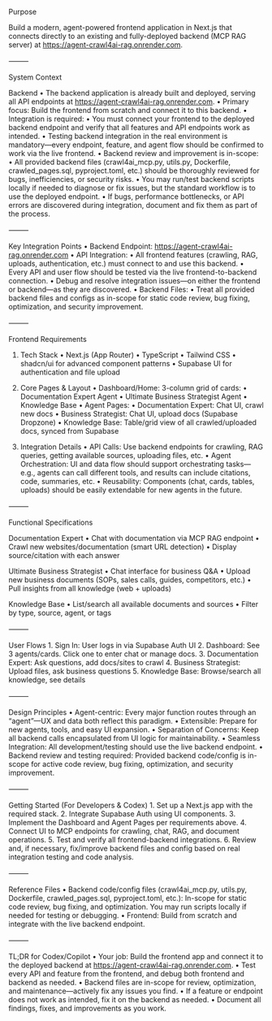 
Purpose

Build a modern, agent-powered frontend application in Next.js that connects directly to an existing and fully-deployed backend (MCP RAG server) at https://agent-crawl4ai-rag.onrender.com.

⸻

System Context

Backend
	•	The backend application is already built and deployed, serving all API endpoints at
https://agent-crawl4ai-rag.onrender.com.
	•	Primary focus: Build the frontend from scratch and connect it to this backend.
	•	Integration is required:
	•	You must connect your frontend to the deployed backend endpoint and verify that all features and API endpoints work as intended.
	•	Testing backend integration in the real environment is mandatory—every endpoint, feature, and agent flow should be confirmed to work via the live frontend.
	•	Backend review and improvement is in-scope:
	•	All provided backend files (crawl4ai_mcp.py, utils.py, Dockerfile, crawled_pages.sql, pyproject.toml, etc.) should be thoroughly reviewed for bugs, inefficiencies, or security risks.
	•	You may run/test backend scripts locally if needed to diagnose or fix issues, but the standard workflow is to use the deployed endpoint.
	•	If bugs, performance bottlenecks, or API errors are discovered during integration, document and fix them as part of the process.

⸻

Key Integration Points
	•	Backend Endpoint: https://agent-crawl4ai-rag.onrender.com
	•	API Integration:
	•	All frontend features (crawling, RAG, uploads, authentication, etc.) must connect to and use this backend.
	•	Every API and user flow should be tested via the live frontend-to-backend connection.
	•	Debug and resolve integration issues—on either the frontend or backend—as they are discovered.
	•	Backend Files:
	•	Treat all provided backend files and configs as in-scope for static code review, bug fixing, optimization, and security improvement.

⸻

Frontend Requirements

1. Tech Stack
	•	Next.js (App Router)
	•	TypeScript
	•	Tailwind CSS
	•	shadcn/ui for advanced component patterns
	•	Supabase UI for authentication and file upload

2. Core Pages & Layout
	•	Dashboard/Home:
3-column grid of cards:
	•	Documentation Expert Agent
	•	Ultimate Business Strategist Agent
	•	Knowledge Base
	•	Agent Pages:
	•	Documentation Expert: Chat UI, crawl new docs
	•	Business Strategist: Chat UI, upload docs (Supabase Dropzone)
	•	Knowledge Base:
Table/grid view of all crawled/uploaded docs, synced from Supabase

3. Integration Details
	•	API Calls: Use backend endpoints for crawling, RAG queries, getting available sources, uploading files, etc.
	•	Agent Orchestration:
UI and data flow should support orchestrating tasks—e.g., agents can call different tools, and results can include citations, code, summaries, etc.
	•	Reusability:
Components (chat, cards, tables, uploads) should be easily extendable for new agents in the future.

⸻

Functional Specifications

Documentation Expert
	•	Chat with documentation via MCP RAG endpoint
	•	Crawl new websites/documentation (smart URL detection)
	•	Display source/citation with each answer

Ultimate Business Strategist
	•	Chat interface for business Q&A
	•	Upload new business documents (SOPs, sales calls, guides, competitors, etc.)
	•	Pull insights from all knowledge (web + uploads)

Knowledge Base
	•	List/search all available documents and sources
	•	Filter by type, source, agent, or tags

⸻

User Flows
	1.	Sign In:
User logs in via Supabase Auth UI
	2.	Dashboard:
See 3 agents/cards. Click one to enter chat or manage docs.
	3.	Documentation Expert:
Ask questions, add docs/sites to crawl
	4.	Business Strategist:
Upload files, ask business questions
	5.	Knowledge Base:
Browse/search all knowledge, see details

⸻

Design Principles
	•	Agent-centric:
Every major function routes through an “agent”—UX and data both reflect this paradigm.
	•	Extensible:
Prepare for new agents, tools, and easy UI expansion.
	•	Separation of Concerns:
Keep all backend calls encapsulated from UI logic for maintainability.
	•	Seamless Integration:
All development/testing should use the live backend endpoint.
	•	Backend review and testing required:
Provided backend code/config is in-scope for active code review, bug fixing, optimization, and security improvement.

⸻

Getting Started (For Developers & Codex)
	1.	Set up a Next.js app with the required stack.
	2.	Integrate Supabase Auth using UI components.
	3.	Implement the Dashboard and Agent Pages per requirements above.
	4.	Connect UI to MCP endpoints for crawling, chat, RAG, and document operations.
	5.	Test and verify all frontend-backend integrations.
	6.	Review and, if necessary, fix/improve backend files and config based on real integration testing and code analysis.

⸻

Reference Files
	•	Backend code/config files
(crawl4ai_mcp.py, utils.py, Dockerfile, crawled_pages.sql, pyproject.toml, etc.):
In-scope for static code review, bug fixing, and optimization. You may run scripts locally if needed for testing or debugging.
	•	Frontend: Build from scratch and integrate with the live backend endpoint.

⸻

TL;DR for Codex/Copilot
	•	Your job: Build the frontend app and connect it to the deployed backend at https://agent-crawl4ai-rag.onrender.com.
	•	Test every API and feature from the frontend, and debug both frontend and backend as needed.
	•	Backend files are in-scope for review, optimization, and maintenance—actively fix any issues you find.
	•	If a feature or endpoint does not work as intended, fix it on the backend as needed.
	•	Document all findings, fixes, and improvements as you work.
